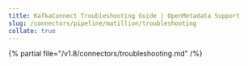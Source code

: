 ```yaml
---
title: KafkaConnect Troubleshooting Guide | OpenMetadata Support
slug: /connectors/pipeline/matillion/troubleshooting
collate: true
---
```


{% partial file="/v1.8/connectors/troubleshooting.md" /%}
